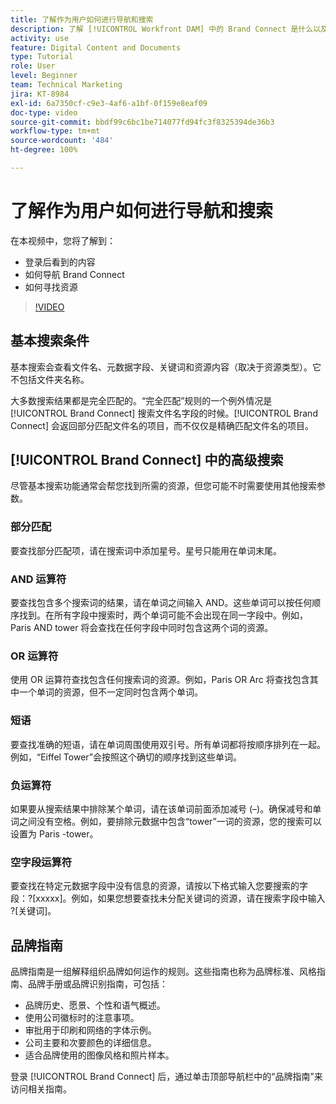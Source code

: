 ```yaml
---
title: 了解作为用户如何进行导航和搜索
description: 了解 [!UICONTROL Workfront DAM] 中的 Brand Connect 是什么以及如何导航。
activity: use
feature: Digital Content and Documents
type: Tutorial
role: User
level: Beginner
team: Technical Marketing
jira: KT-8984
exl-id: 6a7350cf-c9e3-4af6-a1bf-0f159e8eaf09
doc-type: video
source-git-commit: bbdf99c6bc1be714077fd94fc3f8325394de36b3
workflow-type: tm+mt
source-wordcount: '484'
ht-degree: 100%

---
```


# 了解作为用户如何进行导航和搜索

在本视频中，您将了解到：

* 登录后看到的内容
* 如何导航 Brand Connect
* 如何寻找资源

>[!VIDEO](https://video.tv.adobe.com/v/3418745/?quality=12&learn=on&enablevpops=1&captions=chi_hans)

## 基本搜索条件

基本搜索会查看文件名、元数据字段、关键词和资源内容（取决于资源类型）。它不包括文件夹名称。

大多数搜索结果都是完全匹配的。“完全匹配”规则的一个例外情况是 [!UICONTROL Brand Connect] 搜索文件名字段的时候。[!UICONTROL Brand Connect] 会返回部分匹配文件名的项目，而不仅仅是精确匹配文件名的项目。

## [!UICONTROL Brand Connect] 中的高级搜索

尽管基本搜索功能通常会帮您找到所需的资源，但您可能不时需要使用其他搜索参数。

### 部分匹配

要查找部分匹配项，请在搜索词中添加星号。星号只能用在单词末尾。

### AND 运算符

要查找包含多个搜索词的结果，请在单词之间输入 AND。这些单词可以按任何顺序找到。在所有字段中搜索时，两个单词可能不会出现在同一字段中。例如，Paris AND tower 将会查找在任何字段中同时包含这两个词的资源。

### OR 运算符 

使用 OR 运算符查找包含任何搜索词的资源。例如，Paris OR Arc 将查找包含其中一个单词的资源，但不一定同时包含两个单词。

### 短语

要查找准确的短语，请在单词周围使用双引号。所有单词都将按顺序排列在一起。例如，“Eiffel Tower”会按照这个确切的顺序找到这些单词。

### 负运算符

如果要从搜索结果中排除某个单词，请在该单词前面添加减号 (–)。确保减号和单词之间没有空格。例如，要排除元数据中包含“tower”一词的资源，您的搜索可以设置为 Paris -tower。

### 空字段运算符

要查找在特定元数据字段中没有信息的资源，请按以下格式输入您要搜索的字段：?[xxxxx]。例如，如果您想要查找未分配关键词的资源，请在搜索字段中输入 ?[关键词]。

## 品牌指南

品牌指南是一组解释组织品牌如何运作的规则。这些指南也称为品牌标准、风格指南、品牌手册或品牌识别指南，可包括：

* 品牌历史、愿景、个性和语气概述。
* 使用公司徽标时的注意事项。
* 审批用于印刷和网络的字体示例。
* 公司主要和次要颜色的详细信息。
* 适合品牌使用的图像风格和照片样本。

登录 [!UICONTROL Brand Connect] 后，通过单击顶部导航栏中的“品牌指南”来访问相关指南。
